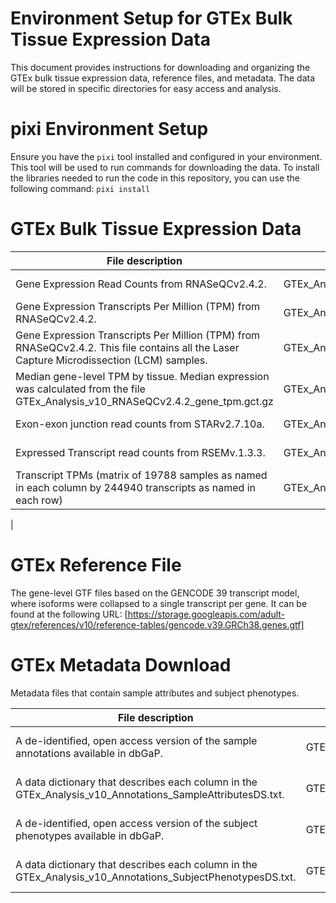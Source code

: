 # Environment Setup for GTEx Bulk Tissue Expression Data

This document provides instructions for downloading and organizing the GTEx bulk tissue expression data, reference files, and metadata. The data will be stored in specific directories for easy access and analysis.

# pixi Environment Setup

Ensure you have the `pixi` tool installed and configured in your environment. This tool will be used to run commands for downloading the data.
To install the libraries needed to run the code in this repository, you can use the following command: `pixi install`

# GTEx Bulk Tissue Expression Data 

| File description                                                                                                                          | file name                                           | url                                                                                                                |
|-------------------------------------------------------------------------------------------------------------------------------------------|-----------------------------------------------------|--------------------------------------------------------------------------------------------------------------------|
| Gene Expression Read Counts from RNASeQCv2.4.2.                                                                                           | GTEx_Analysis_v10_RNASeQCv2.4.2_gene_reads.gct.gz   | https://storage.googleapis.com/adult-gtex/bulk-gex/v10/rna-seq/GTEx_Analysis_v10_RNASeQCv2.4.2_gene_reads.gct.gz   |
| Gene Expression Transcripts Per Million (TPM) from RNASeQCv2.4.2.                                                                         | GTEx_Analysis_v10_RNASeQCv2.4.2_gene_tpm.gct.gz     | https://storage.googleapis.com/adult-gtex/bulk-gex/v10/rna-seq/GTEx_Analysis_v10_RNASeQCv2.4.2_gene_tpm.gct.gz     |
| Gene Expression Transcripts Per Million (TPM) from RNASeQCv2.4.2. This file contains all the Laser Capture Microdissection (LCM) samples. | GTEx_Analysis_v10_RNASeQCv2.4.2_gene_tpm_lcm.gct.gz | https://storage.googleapis.com/adult-gtex/bulk-gex/v10/rna-seq/GTEx_Analysis_v10_RNASeQCv2.4.2_gene_tpm_lcm.gct.gz |
| Median gene-level TPM by tissue. Median expression was calculated from the file GTEx_Analysis_v10_RNASeQCv2.4.2_gene_tpm.gct.gz           | GTEx_Analysis_v10_RNASeQCv2.4.2_gene_median_tpm.gct.gz | https://storage.googleapis.com/adult-gtex/bulk-gex/v10/rna-seq/GTEx_Analysis_v10_RNASeQCv2.4.2_gene_median_tpm.gct.gz |
| Exon-exon junction read counts from STARv2.7.10a. | GTEx_Analysis_v10_STARv2.7.10a_junctions.gct.gz | https://storage.googleapis.com/adult-gtex/bulk-gex/v10/rna-seq/GTEx_Analysis_v10_STARv2.7.10a_junctions.gct.gz |
| Expressed Transcript read counts from RSEMv.1.3.3. | GTEx_Analysis_v10_RSEMv1.3.3_transcripts_expected_count.txt.gz | https://storage.googleapis.com/adult-gtex/bulk-gex/v10/rna-seq/GTEx_Analysis_v10_RSEMv1.3.3_transcripts_expected_count.txt.gz |
| Transcript TPMs (matrix of 19788 samples as named in each column by 244940 transcripts as named in each row) | GTEx_Analysis_v10_RSEMv1.3.3_transcripts_tpm.txt.gz | https://storage.googleapis.com/adult-gtex/bulk-gex/v10/rna-seq/GTEx_Analysis_v10_RSEMv1.3.3_transcripts_tpm.txt.gz
 |

# GTEx Reference File

The gene-level GTF files based on the GENCODE 39 transcript model, where isoforms were collapsed to a single transcript per gene. It can be found at the following URL: [https://storage.googleapis.com/adult-gtex/references/v10/reference-tables/gencode.v39.GRCh38.genes.gtf]

# GTEx Metadata Download

Metadata files that contain sample attributes and subject phenotypes.

| File description                                                                                           | file name                                              | url                                                                                                                             |
|------------------------------------------------------------------------------------------------------------|--------------------------------------------------------|---------------------------------------------------------------------------------------------------------------------------------|
| A de-identified, open access version of the sample annotations available in dbGaP.                         | GTEx_Analysis_v10_Annotations_SampleAttributesDS.txt   | https://storage.googleapis.com/adult-gtex/annotations/v10/metadata-files/GTEx_Analysis_v10_Annotations_SampleAttributesDS.txt   |
| A data dictionary that describes each column in the GTEx_Analysis_v10_Annotations_SampleAttributesDS.txt.  | GTEx_Analysis_v10_Annotations_SampleAttributesDD.xlsx  | https://storage.googleapis.com/adult-gtex/annotations/v10/metadata-files/GTEx_Analysis_v10_Annotations_SampleAttributesDD.xlsx  |
| A de-identified, open access version of the subject phenotypes available in dbGaP.                         | GTEx_Analysis_v10_Annotations_SubjectPhenotypesDS.txt  | https://storage.googleapis.com/adult-gtex/annotations/v10/metadata-files/GTEx_Analysis_v10_Annotations_SubjectPhenotypesDS.txt  |
| A data dictionary that describes each column in the GTEx_Analysis_v10_Annotations_SubjectPhenotypesDS.txt. | GTEx_Analysis_v10_Annotations_SubjectPhenotypesDD.xlsx | https://storage.googleapis.com/adult-gtex/annotations/v10/metadata-files/GTEx_Analysis_v10_Annotations_SubjectPhenotypesDD.xlsx |